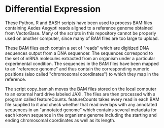 Differential Expression
=======================
These Python, R and BASH scripts have been used to process BAM files containing Aedes Aegypti reads aligned to a reference genome obtained from VectorBase. Many of the scripts in this repository cannot be properly used on another computer, since many of BAM files are too large to upload.

These BAM files each contain a set of "reads" which are digitized DNA sequences output from a DNA sequencer. The sequences correspond to the set of mRNA molecules extracted from an organism under a particular experimental condition. The sequences in the BAM files have been mapped to an "reference genome" and thus contain the corresponding numeric positions (also called "chromosomal coordinates") to which they map in the reference.

The script copy_bam.sh moves the BAM files stored on the local computer to an external hard drive labeled JAXI. The files are then processed with a program called featureCounts. featureCounts takes every read in each BAM file supplied to it and check whether that read overlaps with any annotated sequences in an "annotated genome" which contains several metadata for each known sequence in the organisms genome including the starting and ending chromosomal coordinates as well as its length.
